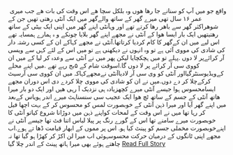 
 واقع جو میں آپ کو سنانے جا رھا ھوں وہ بلکل سچا ھے اس وقت کی بات ھے جب میری عمر ۱۶ سال تھی میرے گھر کے ساتھ والےگھر میں ایک آنٹی رھتی تھیں جن کے شوھراکثر گھر سے باھر رھا کرتے تھے اور وہآنٹی اپنے گھر میں اپنی ایک بیٹی کے ساتھ رھتیتھیں ایک بار ایسا ھوا کے آنٹی نے مجھے اپنے گھر بلایا چونکے و ہ ہمارے ہمسایہ تھے اس لیے میں ان کےگھر کا کام کردیا کرتاتھا.آنٹی نے مجھے کہاکے ان کے کسی رشتہ دار کی شادی کی مووی آئی ہے تو وہ انہوں نے دیکھنی ہے تو میں اس کے لئے کہں سے ویسی آر کرائےپر لا دوں .پہلے تو میں ہچکچایا لیکن پھر میں نے آنٹی سے وعدہ کر لیا کے میں ان کووی سی آر کرائے پر لا دوں گا.اسوقت شام کے ۵بج رہے تھے .میں اپنے محلے کےویڈیوسنٹرگیااور آنٹی کو وی سی آر لادیاآنٹی نےمجھےکہاکہ میں ان کووی سی آرسیٹ کرکےچلا کر دے دوں.میں نے ان کو شادی کی مووی چلا کردے دی اس دوران مجھے ایسامحسوس ہوا جیسے آنٹی میرے کچھزیادہ ہی نزدیک آ رہی ھیں اور ایک دو بار میرا ھاتھ آنٹی کے جسم کے ساتھ ٹچ ھوا ایک عجیب سی سنسناہٹ میرے اندر ہویاس کےبعد میں اپنے گھر آیا اور میرا ذہن آنٹی کے خوبصورت لمس کو محسوس کر کے بہت اچھا فیل کر رہا تھا میں نے اس وقت کے لمحات کواپنے ذہن میں دوڑانا شروع کیاتو آنٹی کا خوبصورت میرے سامنے تھا اس کے گورے رنگ پر پیلا لباس اتنا فٹ تھا جیسے آنٹی نے اپنےخوبصورت مخملی جسم کو پینٹ کیا ہو. اس پر مموں کے ابھار قیامت ڈھا تے ہوے.اب مجھے اپنی ٹانگوں کے درمیان حرکت محسوسہوئی اب میرا لن اکڑ کر کھڑا ہو گیا تھا نہ چاھتے ہوئے بھی میرا ہاتھ پینٹ کے اندر چلا گیا
 [Read Full Story](https://urdusexstories.xyz/%d8%a2%d9%86%d9%b9%db%8c-%da%a9%db%8c-%d9%be%db%8c%d8%a7%d8%b3-2/)
